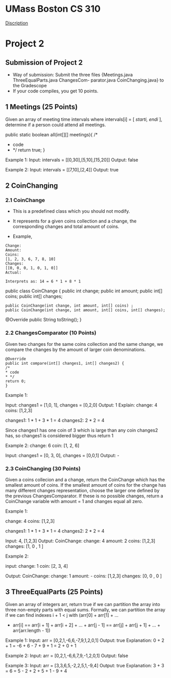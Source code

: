 # UMass Boston CS 310
[Discription](https://www.overleaf.com/read/bzrtjywkdnsk)

# Project 2

## Submission of Project 2

- Way of submission: Submit the three files {Meetings.java ThreeEqualParts.java ChangesCom-
  parator.java CoinChanging.java} to the Gradescope
- If your code compiles, you get 10 points.

## 1 Meetings (25 Points)

Given an array of meeting time intervals where intervals[i] = [ _starti, endi_ ], determine if a person
could attend all meetings.

public static boolean all(int[][] meetings){
/*
* code
* */
  return true;
  }

Example 1:
Input: intervals = [[0,30],[5,10],[15,20]]
Output: false

Example 2:
Input: intervals = [[7,10],[2,4]]
Output: true

## 2 CoinChanging

### 2.1 CoinChange

- This is a predefined class which you should not modify.
- It represents for a given coins collection and a change, the corresponding changes and total
  amount of coins.


- Example,

```
Change:
Amount:
Coins:
[1, 2, 3, 6, 7, 8, 10]
Changes:
[[0, 0, 0, 1, 0, 1, 0]]
Actual:
```
```
Interprets as: 14 = 6 * 1 + 8 * 1
```
public class CoinChange {
public int change;
public int amount;
public int[] coins;
public int[] changes;

```
public CoinChange(int change, int amount, int[] coins) ;
public CoinChange(int change, int amount, int[] coins, int[] changes);
```
@Override
public String toString();
}

### 2.2 ChangesComparator (10 Points)

Given two changes for the same coins collection and the same change, we compare the changes by
the amount of larger coin denominations.

```
@Override
public int compare(int[] changes1, int[] changes2) {
/*
* code
* */
return 0;
}
```
Example 1:


Input: changes1 = [1,0, 1], changes = [0,2,0]
Output: 1
Explain:
change: 4
coins: [1,2,3]

changes1: 1 * 1 + 3 * 1 = 4
changes2: 2 * 2 = 4

Since changes1 has one coin of 3 which is large than any coin
changes2 has, so changes1 is considered bigger thus return 1

Example 2:
change: 6
coin: [1, 2, 6]

Input: changes1 = [0, 3, 0], changes = [0,0,1]
Output: -

### 2.3 CoinChanging (30 Points)

Given a coins collecion and a change, return the CoinChange which has the smallest amount of
coins. If the smallest amount of coins for the change has many different changes representation,
choose the larger one defined by the previous ChangesComparator. If these is no possible changes,
return a CoinChange variable with amount = 1 and changes equal all zero.

Example 1:

change: 4
coins: [1,2,3]

changes1: 1 * 1 + 3 * 1 = 4
changes2: 2 * 2 = 4

Input: 4, [1,2,3]
Output:
CoinChange:
change: 4
amount: 2
coins: [1,2,3]
changes: [1, 0 , 1 ]

Example 2:


input:
change: 1
coin: [2, 3, 4]

Output:
CoinChange:
change: 1
amount: -
coins: [1,2,3]
changes: [0, 0 , 0 ]

## 3 ThreeEqualParts (25 Points)

Given an array of integers arr, return true if we can partition the array into three non-empty parts
with equal sums.
Formally, we can partition the array if we can find indexes i + 1 < j with (arr[0] + arr[1] + ...
+ arr[i] == arr[i + 1] + arr[i + 2] + ... + arr[j - 1] == arr[j] + arr[j + 1] + ... + arr[arr.length -
  1])

Example 1:
Input: arr = [0,2,1,-6,6,-7,9,1,2,0,1]
Output: true
Explanation: 0 + 2 + 1 = -6 + 6 - 7 + 9 + 1 = 2 + 0 + 1

Example 2:
Input: arr = [0,2,1,-6,6,7,9,-1,2,0,1]
Output: false

Example 3:
Input: arr = [3,3,6,5,-2,2,5,1,-9,4]
Output: true
Explanation: 3 + 3 = 6 = 5 - 2 + 2 + 5 + 1 - 9 + 4


